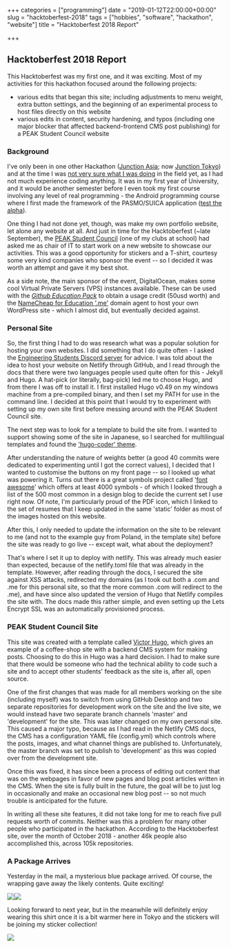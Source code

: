 +++
categories = ["programming"]
date = "2019-01-12T22:00:00+00:00"
slug = "hacktoberfest-2018"
tags = ["hobbies", "software", "hackathon", "website"]
title = "Hacktoberfest 2018 Report"

+++
## Hacktoberfest 2018 Report

This Hacktoberfest was my first one, and it was exciting. Most of my activities for this hackathon focused around the following projects:

* various edits that began this site; including adjustments to menu weight, extra button settings, and the beginning of an experimental process to host files directly on this website
* various edits in content, security hardening, and typos (including one major blocker that affected backend-frontend CMS post publishing) for a PEAK Student Council website

### Background

I've only been in one other Hackathon ([Junction Asia](https://junctionasia.github.io/index.html); now [Junction Tokyo](https://tokyo.hackjunction.com/)) and at the time I was [not very sure what I was doing](https://devpost.com/software/tentatively-club-home "DJing, probably") in the field yet, as I had not much experience coding anything. It was in my first year of University, and it would be another semester before I even took my first course involving any level of real programming - the Android programming course where I first made the framework of the PASMO/SUICA application ([test the alpha](http://smarturl.it/GET-SICCR)).

One thing I had not done yet, though, was make my own portfolio website, let alone any website at all. And just in time for the Hacktoberfest (\~late September), the [PEAK Student Council](https://peakstudentcouncil.org) (one of my clubs at school) had asked me as chair of IT to start work on a new website to showcase our activities. This was a good opportunity for stickers and a T-shirt, courtesy some very kind companies who sponsor the event -- so I decided it was worth an attempt and gave it my best shot.

As a side note, the main sponsor of the event, DigitalOcean, makes some cool Virtual Private Servers (VPS) instances available. These can be used with the [_Github Education Pack_](https://education.github.com) to obtain a usage credit (50usd worth) and the [NameCheap for Education '.me'](https://nc.me/) domain agent to host your own WordPress site - which I almost did, but eventually decided against.

### Personal Site

So, the first thing I had to do was research what was a popular solution for hosting your own websites. I did something that I do quite often - I asked the [Engineering Students Discord server](https://discord.gg/EngineeringStudents) for advice. I was told about the idea to host your website on Netlify through GitHub, and I read through the docs that there were two languages people used quite often for this - Jekyll and Hugo. A hat-pick (or literally, bag-pick) led me to choose Hugo, and from there I was off to install it. I first installed Hugo v0.49 on my windows machine from a pre-compiled binary, and then I set my PATH for use in the command line. I decided at this point that I would try to experiment with setting up my own site first before messing around with the PEAK Student Council site.

The next step was to look for a template to build the site from. I wanted to support showing some of the site in Japanese, so I searched for multilingual templates and found the ['hugo-coder' theme](https://github.com/luizdepra/hugo-coder).

After understanding the nature of weights better (a good 40 commits were dedicated to experimenting until I got the correct values), I decided that I wanted to customise the buttons on my front page -- so I looked up what was powering it. Turns out there is a great symbols project called '[font awesome](https://fontawesome.com/)' which offers at least 4000 symbols - of which I looked through a list of the 500 most common in a design blog to decide the current set I use right now. Of note, I'm particularly proud of the PDF icon, which I linked to the set of resumes that I keep updated in the same 'static' folder as most of the images hosted on this website.

After this, I only needed to update the information on the site to be relevant to me (and not to the example guy from Poland, in the template site) before the site was ready to go live -- except wait, what about the deployment?

That's where I set it up to deploy with netlify. This was already much easier than expected, because of the netlify.toml file that was already in the template. However, after reading through the docs, I secured the site against XSS attacks, redirected my domains (as I took out both a .com and .me for this personal site, so that the more common .com will redirect to the .me), and have since also updated the version of Hugo that Netlify compiles the site with. The docs made this rather simple, and even setting up the Lets Encrypt SSL was an automatically provisioned process.

### PEAK Student Council Site

This site was created with a template called [Victor Hugo](https://github.com/netlify-templates/victor-hugo), which gives an example of a coffee-shop site with a backend CMS system for making posts. Choosing to do this in Hugo was a hard decision. I had to make sure that there would be someone who had the technical ability to code such a site and to accept other students' feedback as the site is, after all, open source.

One of the first changes that was made for all members working on the site (including myself) was to switch from using GitHub Desktop and two separate repositories for development work on the site and the live site, we would instead have two separate branch channels 'master' and 'development' for the site. This was later changed on my own personal site. This caused a major typo, because as I had read in the Netlify CMS docs, the CMS has a configuration YAML file (config.yml) which controls where the posts, images, and what channel things are published to. Unfortunately, the master branch was set to publish to 'development' as this was copied over from the development site.

Once this was fixed, it has since been a process of editing out content that was on the webpages in favor of new pages and blog post articles written in the CMS. When the site is fully built in the future, the goal will be to just log in occasionally and make an occasional new blog post -- so not much trouble is anticipated for the future.

In writing all these site features, it did not take long for me to reach five pull requests worth of commits. Neither was this a problem for many other people who participated in the hackathon. According to the Hacktoberfest site, over the month of October 2018 - another 46k people also accomplished this, across 105k repositories.

### A Package Arrives

Yesterday in the mail, a mysterious blue package arrived. Of course, the wrapping gave away the likely contents. Quite exciting!

![](/images/Hacktober5Shirt_1.jpg)![](/images/Hacktober5Shirt_2.jpg)

Looking forward to next year, but in the meanwhile will definitely enjoy wearing this shirt once it is a bit warmer here in Tokyo and the stickers will be joining my sticker collection!

![](/images/Hacktober5Shirt_3.jpg)